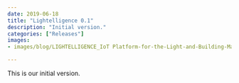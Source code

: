 ```yaml
---
date: 2019-06-18
title: "Lightelligence 0.1"
description: "Initial version."
categories: ["Releases"]
images:
- images/blog/LIGHTELLIGENCE_IoT Platform-for-the-Light-and-Building-Market.png

---
```


This is our initial version.
